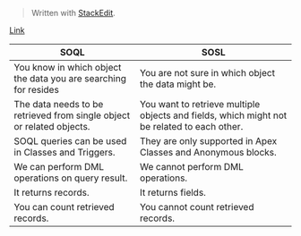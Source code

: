 ﻿


> Written with [StackEdit](https://stackedit.io/).

[Link](https://shreysharma.com/)

| SOQL  | SOSL  |
|---|---|
|  You know in which object the data you are searching for resides  |   You are not sure in which object the data might be. |
|  The data needs to be retrieved from single object or related objects. | You want to retrieve multiple objects and fields, which might not be related to each other.   |
|  SOQL queries can be used in Classes and Triggers.  |  They are only supported in Apex Classes and Anonymous blocks. |
|  We can perform DML operations on query result.  | We cannot perform DML operations.  |
| It returns records.   |  It returns fields.  |
|You can count retrieved records.    |  You cannot count retrieved records. |

     
